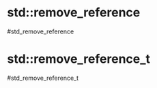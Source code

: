 # std::remove_reference
#std_remove_reference



# std::remove_reference_t
#std_remove_reference_t















